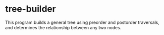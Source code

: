 # tree-builder
This program builds a general tree using preorder and postorder traversals, and determines the relationship between any two nodes.
